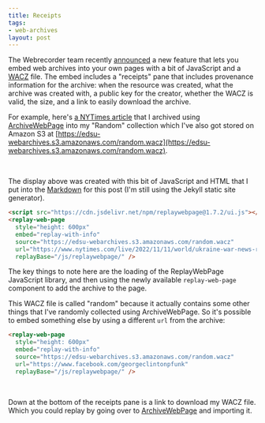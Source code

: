 ```yaml
---
title: Receipts
tags:
- web-archives
layout: post
---
```


The Webrecorder team recently [announced](https://webrecorder.net/2022/11/10/showing-provenance-on-replaywebpage-embeds.html) a new feature that lets you  embed web archives into your own pages with a bit of JavaScript and a [WACZ](https://specs.webrecorder.net/wacz/latest/) file. The embed includes a "receipts" pane that includes provenance information for the archive: when the resource was created, what the archive was created with, a public key for the creator, whether the WACZ is valid, the size, and a link to easily download the archive.

For example, here's [a NYTimes article](https://www.nytimes.com/live/2022/11/11/world/ukraine-war-news-russia-updates) that I archived using [ArchiveWebPage](https://archiveweb.page/) into my "Random" collection which I've also got stored on Amazon S3 at [https://edsu-webarchives.s3.amazonaws.com/random.wacz](https://edsu-webarchives.s3.amazonaws.com/random.wacz).

<script src="https://cdn.jsdelivr.net/npm/replaywebpage@1.7.2/ui.js"></script>
<replay-web-page 
  style="height: 600px"
  embed="replay-with-info"
  replayBase="/js/replaywebpage/"
  source="https://edsu-webarchives.s3.amazonaws.com/random.wacz"
  coll="2022-12-12-random"
  url="https://www.nytimes.com/live/2022/11/11/world/ukraine-war-news-russia-updates" />

<br>

The display above was created with this bit of JavaScript and HTML that I put into the [Markdown](https://raw.githubusercontent.com/edsu/inkdroid.org/main/_posts/2022-11-11-receipts.md) for this post (I'm still using the Jekyll static site generator).

```html
<script src="https://cdn.jsdelivr.net/npm/replaywebpage@1.7.2/ui.js"></script>
<replay-web-page 
  style="height: 600px"
  embed="replay-with-info"
  source="https://edsu-webarchives.s3.amazonaws.com/random.wacz"
  url="https://www.nytimes.com/live/2022/11/11/world/ukraine-war-news-russia-updates"
  replayBase="/js/replaywebpage/" />
```

The key things to note here are the loading of the ReplayWebPage JavaScript library, and then using the newly available `replay-web-page` component to add the archive to the page.

This WACZ file is called "random" because it actually contains some other things that I've randomly collected using ArchiveWebPage. So it's possible to embed something else by using a different `url` from the archive:

```html
<replay-web-page 
  style="height: 600px"
  embed="replay-with-info"
  source="https://edsu-webarchives.s3.amazonaws.com/random.wacz"
  url="https://www.facebook.com/georgeclintonpfunk"
  replayBase="/js/replaywebpage/" />
```

<replay-web-page 
  style="height: 600px"
  embed="replay-with-info"
  source="https://edsu-webarchives.s3.amazonaws.com/random.wacz"
  url="https://www.facebook.com/georgeclintonpfunk"
  coll="2022-20-12-random"
  replayBase="/js/replaywebpage/" />

<br>

Down at the bottom of the receipts pane is a link to download my WACZ file. Which you could replay by going over to [ArchiveWebPage](https://archiveweb.page) and importing it.

